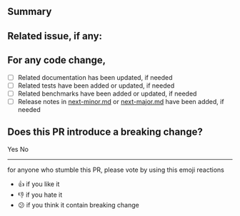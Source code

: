 <!--
  Please write in English.
  Please follow the template, all sections are required.
  Consider opening a feature request first to get your change idea approved.
-->

## Summary

<!-- Describe what the change does and why it should be merged. -->

## Related issue, if any:

<!-- Paste issue's link or number hashtag here. -->

## For any code change,

<!-- (Change "[ ]" to "[x]" to check a box.) -->

- [ ] Related documentation has been updated, if needed
- [ ] Related tests have been added or updated, if needed
- [ ] Related benchmarks have been added or updated, if needed
- [ ] Release notes in [next-minor.md](.github/next-minor.md) or [next-major.md](.github/next-major.md) have been added, if needed

## Does this PR introduce a breaking change?

<!-- (Pick one by deleting the other) -->

Yes
No

<!-- If yes, describe the impact and migration path for existing applications. -->

---
<!-- DON'T REMOVE THIS SECTION -->
for anyone who stumble this PR, please vote by using this emoji reactions
- 👍 if you like it
- 👎 if you hate it
- 😕 if you think it contain breaking change